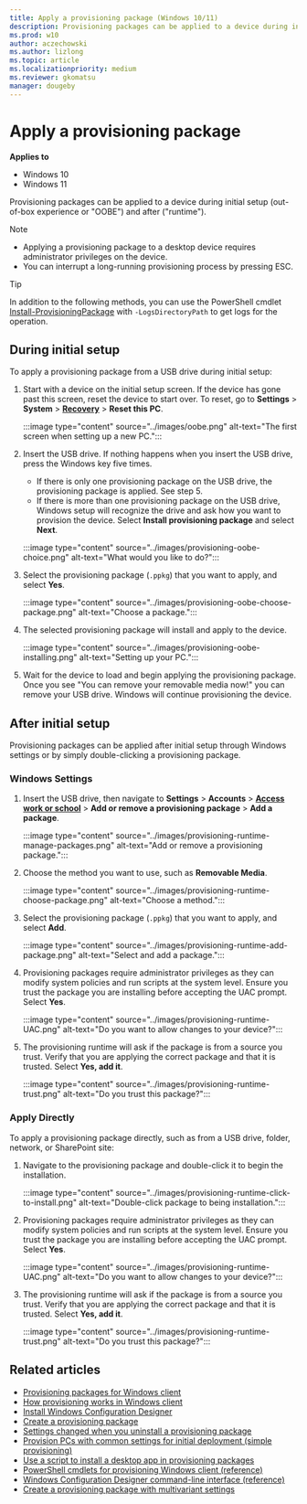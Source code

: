 ```yaml
---
title: Apply a provisioning package (Windows 10/11)
description: Provisioning packages can be applied to a device during initial setup (OOBE) and after (runtime).
ms.prod: w10
author: aczechowski
ms.author: lizlong
ms.topic: article
ms.localizationpriority: medium
ms.reviewer: gkomatsu
manager: dougeby
---
```


# Apply a provisioning package


**Applies to**

-   Windows 10
-   Windows 11

Provisioning packages can be applied to a device during initial setup (out-of-box experience or "OOBE") and after ("runtime").

> [!NOTE]
>
> - Applying a provisioning package to a desktop device requires administrator privileges on the device.
> - You can interrupt a long-running provisioning process by pressing ESC.

> [!TIP]
> In addition to the following methods, you can use the PowerShell cmdlet [Install-ProvisioningPackage](/powershell/module/provisioning/Install-ProvisioningPackage) with `-LogsDirectoryPath` to get logs for the operation.

## During initial setup

To apply a provisioning package from a USB drive during initial setup:

1. Start with a device on the initial setup screen. If the device has gone past this screen, reset the device to start over. To reset, go to **Settings** > **System** > [**Recovery**](ms-settings:recovery) > **Reset this PC**.

   :::image type="content" source="../images/oobe.png" alt-text="The first screen when setting up a new PC.":::

2. Insert the USB drive. If nothing happens when you insert the USB drive, press the Windows key five times.

   - If there is only one provisioning package on the USB drive, the provisioning package is applied. See step 5.
   - If there is more than one provisioning package on the USB drive, Windows setup will recognize the drive and ask how you want to provision the device. Select **Install provisioning package** and select **Next**.

   :::image type="content" source="../images/provisioning-oobe-choice.png" alt-text="What would you like to do?":::

3. Select the provisioning package (`.ppkg`) that you want to apply, and select **Yes**.

    :::image type="content" source="../images/provisioning-oobe-choose-package.png" alt-text="Choose a package.":::

4. The selected provisioning package will install and apply to the device.

   :::image type="content" source="../images/provisioning-oobe-installing.png" alt-text="Setting up your PC.":::

5. Wait for the device to load and begin applying the provisioning package. Once you see "You can remove your removable media now!" you can remove your USB drive. Windows will continue provisioning the device.

## After initial setup

Provisioning packages can be applied after initial setup through Windows settings or by simply double-clicking a provisioning package.

### Windows Settings

1. Insert the USB drive, then navigate to **Settings** > **Accounts** > [**Access work or school**](ms-settings:workplace) > **Add or remove a provisioning package** > **Add a package**.

   :::image type="content" source="../images/provisioning-runtime-manage-packages.png" alt-text="Add or remove a provisioning package.":::

2. Choose the method you want to use, such as **Removable Media**.

   :::image type="content" source="../images/provisioning-runtime-choose-package.png" alt-text="Choose a method.":::

3. Select the provisioning package (`.ppkg`) that you want to apply, and select **Add**.

   :::image type="content" source="../images/provisioning-runtime-add-package.png" alt-text="Select and add a package.":::

4. Provisioning packages require administrator privileges as they can modify system policies and run scripts at the system level. Ensure you trust the package you are installing before accepting the UAC prompt. Select **Yes**.

   :::image type="content" source="../images/provisioning-runtime-UAC.png" alt-text="Do you want to allow changes to your device?":::

5. The provisioning runtime will ask if the package is from a source you trust. Verify that you are applying the correct package and that it is trusted. Select **Yes, add it**.

   :::image type="content" source="../images/provisioning-runtime-trust.png" alt-text="Do you trust this package?":::

### Apply Directly

To apply a provisioning package directly, such as from a USB drive, folder, network, or SharePoint site:

1. Navigate to the provisioning package and double-click it to begin the installation.

   :::image type="content" source="../images/provisioning-runtime-click-to-install.png" alt-text="Double-click package to being installation.":::

2. Provisioning packages require administrator privileges as they can modify system policies and run scripts at the system level. Ensure you trust the package you are installing before accepting the UAC prompt. Select **Yes**.

   :::image type="content" source="../images/provisioning-runtime-UAC.png" alt-text="Do you want to allow changes to your device?":::

3. The provisioning runtime will ask if the package is from a source you trust. Verify that you are applying the correct package and that it is trusted. Select **Yes, add it**.

   :::image type="content" source="../images/provisioning-runtime-trust.png" alt-text="Do you trust this package?":::

## Related articles

- [Provisioning packages for Windows client](provisioning-packages.md)
- [How provisioning works in Windows client](provisioning-how-it-works.md)
- [Install Windows Configuration Designer](provisioning-install-icd.md)
- [Create a provisioning package](provisioning-create-package.md)
- [Settings changed when you uninstall a provisioning package](provisioning-uninstall-package.md)
- [Provision PCs with common settings for initial deployment (simple provisioning)](provision-pcs-for-initial-deployment.md)
- [Use a script to install a desktop app in provisioning packages](provisioning-script-to-install-app.md)
- [PowerShell cmdlets for provisioning Windows client (reference)](provisioning-powershell.md)
- [Windows Configuration Designer command-line interface (reference)](provisioning-command-line.md)
- [Create a provisioning package with multivariant settings](provisioning-multivariant.md)
